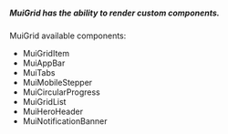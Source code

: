##### MuiGrid has the ability to render custom components.

MuiGrid available components:

* MuiGridItem
* MuiAppBar
* MuiTabs
* MuiMobileStepper
* MuiCircularProgress
* MuiGridList
* MuiHeroHeader
* MuiNotificationBanner